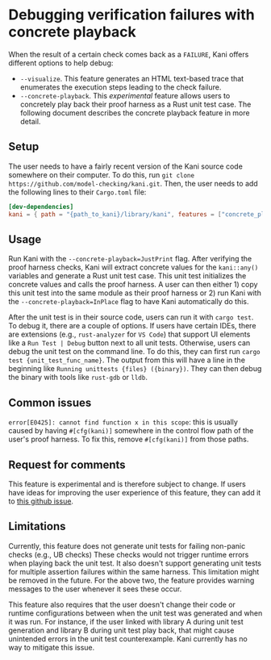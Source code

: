 # Debugging verification failures with concrete playback

When the result of a certain check comes back as a `FAILURE`,
Kani offers different options to help debug:
* `--visualize`. This feature generates an HTML text-based trace that
enumerates the execution steps leading to the check failure.
* `--concrete-playback`. This _experimental_ feature allows users to concretely play back
their proof harness as a Rust unit test case.
The following document describes the concrete playback feature in more detail.

## Setup

The user needs to have a fairly recent version of the Kani source code somewhere on their computer.
To do this, run `git clone https://github.com/model-checking/kani.git`.
Then, the user needs to add the following lines to their `Cargo.toml` file:
```toml
[dev-dependencies]
kani = { path = "{path_to_kani}/library/kani", features = ["concrete_playback"] }
```

## Usage

Run Kani with the `--concrete-playback=JustPrint` flag.
After verifying the proof harness checks, Kani will extract concrete values for the `kani::any()` variables
and generate a Rust unit test case.
This unit test initializes the concrete values and calls the proof harness.
A user can then either 1) copy this unit test into the same module as their proof harness or
2) run Kani with the `--concrete-playback=InPlace` flag to have Kani automatically do this.

After the unit test is in their source code, users can run it with `cargo test`.
To debug it, there are a couple of options.
If users have certain IDEs, there are extensions (e.g., `rust-analyzer` for `VS Code`)
that support UI elements like a `Run Test | Debug` button next to all unit tests.
Otherwise, users can debug the unit test on the command line.
To do this, they can first run `cargo test {unit_test_func_name}`.
The output from this will have a line in the beginning like `Running unittests {files} ({binary})`.
They can then debug the binary with tools like `rust-gdb` or `lldb`.

## Common issues

`error[E0425]: cannot find function x in this scope`:
this is usually caused by having `#[cfg(kani)]` somewhere in the control flow path of the user's proof harness.
To fix this, remove `#[cfg(kani)]` from those paths.

## Request for comments

This feature is experimental and is therefore subject to change.
If users have ideas for improving the user experience of this feature,
they can add it to [this github issue](https://github.com/model-checking/kani/issues/1536).

## Limitations 

Currently, this feature does not generate unit tests for failing non-panic checks (e.g., UB checks)
These checks would not trigger runtime errors when playing back the unit test.
It also doesn't support generating unit tests for multiple assertion failures within the same harness.
This limitation might be removed in the future.
For the above two, the feature provides warning messages to the user whenever it sees these occur.

This feature also requires that the user doesn't change their code or runtime configurations between when the unit test
was generated and when it was run.
For instance, if the user linked with library A during unit test generation and library B during unit test play back,
that might cause unintended errors in the unit test counterexample.
Kani currently has no way to mitigate this issue.
